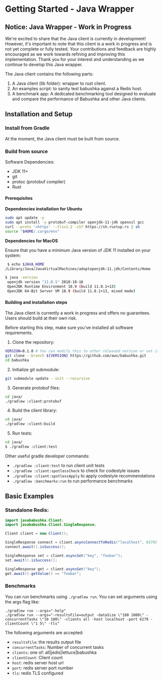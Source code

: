 # Getting Started - Java Wrapper

## Notice: Java Wrapper - Work in Progress

We're excited to share that the Java client is currently in development! However, it's important to note that this client
is a work in progress and is not yet complete or fully tested. Your contributions and feedback are highly encouraged as
we work towards refining and improving this implementation. Thank you for your interest and understanding as we continue
to develop this Java wrapper.

The Java client contains the following parts:

1. A Java client (lib folder): wrapper to rust client.
2. An examples script: to sanity test babushka against a Redis host.
3. A benchmark app: A dedicated benchmarking tool designed to evaluate and compare the performance of Babushka and other Java clients.

## Installation and Setup

### Install from Gradle

At the moment, the Java client must be built from source.

### Build from source

Software Dependencies:

- JDK 11+
- git
- protoc (protobuf compiler)
- Rust

#### Prerequisites

**Dependencies installation for Ubuntu**
```bash
sudo apt update -y
sudo apt install -y protobuf-compiler openjdk-11-jdk openssl gcc
curl --proto '=https' --tlsv1.2 -sSf https://sh.rustup.rs | sh
source "$HOME/.cargo/env"
```

**Dependencies for MacOS**

Ensure that you have a minimum Java version of JDK 11 installed on your system:
```bash
 $ echo $JAVA_HOME
/Library/Java/JavaVirtualMachines/adoptopenjdk-11.jdk/Contents/Home

$ java -version
 openjdk version "11.0.1" 2018-10-16
 OpenJDK Runtime Environment 18.9 (build 11.0.1+13)
 OpenJDK 64-Bit Server VM 18.9 (build 11.0.1+13, mixed mode)
```

#### Building and installation steps
The Java client is currently a work in progress and offers no guarantees. Users should build at their own risk.

Before starting this step, make sure you've installed all software requirements.
1. Clone the repository:
```bash
VERSION=0.1.0 # You can modify this to other released version or set it to "main" to get the unstable branch
git clone --branch ${VERSION} https://github.com/aws/babushka.git
cd babushka
```
2. Initialize git submodule:
```bash
git submodule update --init --recursive
```
3. Generate protobuf files:
```bash
cd java/
./gradlew :client:protobuf
```
4. Build the client library:
```bash
cd java/
./gradlew :client:build
```
5. Run tests:
```bash
cd java/
$ ./gradlew :client:test
```

Other useful gradle developer commands:
* `./gradlew :client:test` to run client unit tests
* `./gradlew :client:spotlessCheck` to check for codestyle issues
* `./gradlew :client:spotlessApply` to apply codestyle recommendations
* `./gradlew :benchmarks:run` to run performance benchmarks

## Basic Examples

### Standalone Redis:

```java
import javababushka.Client;
import javababushka.Client.SingleResponse;

Client client = new Client();

SingleResponse connect = client.asyncConnectToRedis("localhost", 6379);
connect.await().isSuccess();

SingleResponse set = client.asyncSet("key", "foobar");
set.await().isSuccess();

SingleResponse get = client.asyncGet("key");
get.await().getValue() == "foobar";
```

### Benchmarks

You can run benchmarks using `./gradlew run`. You can set arguments using the args flag like:

```shell
./gradlew run --args="-help"
./gradlew run --args="-resultsFile=output -dataSize \"100 1000\" -concurrentTasks \"10 100\" -clients all -host localhost -port 6279 -clientCount \"1 5\" -tls"
```

The following arguments are accepted: 
* `resultsFile`: the results output file
* `concurrentTasks`: Number of concurrent tasks
* `clients`: one of: all|jedis|lettuce|babushka
* `clientCount`: Client count
* `host`: redis server host url
* `port`: redis server port number
* `tls`: redis TLS configured
